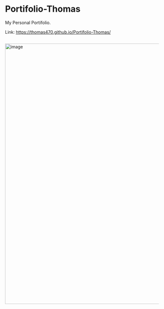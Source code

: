 # Portifolio-Thomas

My Personal Portifolio.

Link: https://thomas470.github.io/Portifolio-Thomas/

##

<img width="851" alt="image" src="https://user-images.githubusercontent.com/80831811/225816732-15786517-e4b9-48e1-9de7-11749394921a.png">

